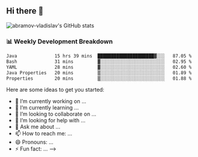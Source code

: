 ## Hi there 👋
![abramov-vladislav's GitHub stats](https://github-readme-stats.vercel.app/api?username=abramov-vladislav&theme=dark&show_icons=true)

### 📊 Weekly Development Breakdown

<!--START_SECTION:waka-->

```txt
Java              15 hrs 39 mins  █████████████████████▓░░░   87.05 %
Bash              31 mins         ▓░░░░░░░░░░░░░░░░░░░░░░░░   02.95 %
YAML              28 mins         ▓░░░░░░░░░░░░░░░░░░░░░░░░   02.60 %
Java Properties   20 mins         ▒░░░░░░░░░░░░░░░░░░░░░░░░   01.89 %
Properties        20 mins         ▒░░░░░░░░░░░░░░░░░░░░░░░░   01.88 %
```

<!--END_SECTION:waka-->


Here are some ideas to get you started:

- 🔭 I’m currently working on ...
- 🌱 I’m currently learning ...
- 👯 I’m looking to collaborate on ...
- 🤔 I’m looking for help with ...
- 💬 Ask me about ...
- 📫 How to reach me: ...
- 😄 Pronouns: ...
- ⚡ Fun fact: ...
-->
